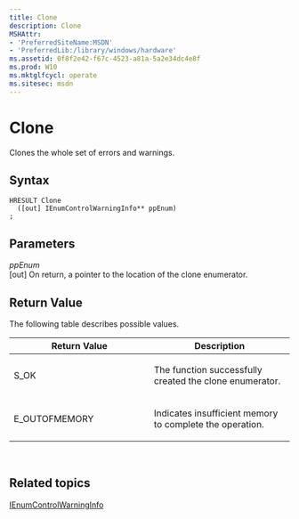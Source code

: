 ```yaml
---
title: Clone
description: Clone
MSHAttr:
- 'PreferredSiteName:MSDN'
- 'PreferredLib:/library/windows/hardware'
ms.assetid: 0f8f2e42-f67c-4523-a81a-5a2e34dc4e8f
ms.prod: W10
ms.mktglfcycl: operate
ms.sitesec: msdn
---
```


# Clone


Clones the whole set of errors and warnings.

## Syntax


``` syntax
HRESULT Clone
  ([out] IEnumControlWarningInfo** ppEnum)
;
```

## Parameters


<a href="" id="ppenum"></a>*ppEnum*  
\[out\] On return, a pointer to the location of the clone enumerator.

## Return Value


The following table describes possible values.

<table>
<colgroup>
<col width="50%" />
<col width="50%" />
</colgroup>
<thead>
<tr class="header">
<th>Return Value</th>
<th>Description</th>
</tr>
</thead>
<tbody>
<tr class="odd">
<td><p>S_OK</p></td>
<td><p>The function successfully created the clone enumerator.</p></td>
</tr>
<tr class="even">
<td><p>E_OUTOFMEMORY</p></td>
<td><p>Indicates insufficient memory to complete the operation.</p></td>
</tr>
</tbody>
</table>

 

## Related topics


[IEnumControlWarningInfo](ienumcontrolwarninginfo.md)

 

 







